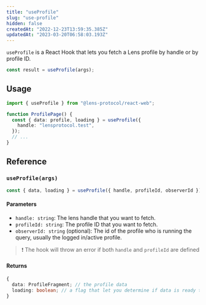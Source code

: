 ```yaml
---
title: "useProfile"
slug: "use-profile"
hidden: false
createdAt: "2022-12-23T13:59:35.385Z"
updatedAt: "2023-03-20T06:58:03.193Z"
---
```


`useProfile` is a React Hook that lets you fetch a Lens profile by handle or by profile ID.

```typescript
const result = useProfile(args);
```

## Usage

```typescript
import { useProfile } from "@lens-protocol/react-web";

function ProfilePage() {
  const { data: profile, loading } = useProfile({
    handle: "lensprotocol.test",
  });
  // ...
}
```

## Reference

### `useProfile(args)`

```typescript
const { data, loading } = useProfile({ handle, profileId, observerId });
```

#### Parameters

- `handle: string`: The lens handle that you want to fetch.
- `profileId: string`: The profile ID that you want to fetch.
- `observerId: string` (optional): The id of the profile who is running the query, usually the logged in/active profile.

> ❗️ The hook will throw an error if both `handle` and `profileId` are defined

#### Returns

```typescript
{
  data: ProfileFragment; // the profile data
  loading: boolean; // a flag that let you determine if data is ready to be read
}
```
